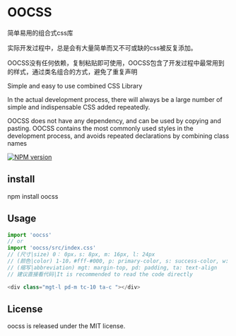# OOCSS

简单易用的组合式css库

实际开发过程中，总是会有大量简单而又不可或缺的css被反复添加。

OOCSS没有任何依赖，复制粘贴即可使用，OOCSS包含了开发过程中最常用到的样式，通过类名组合的方式，避免了重复声明

Simple and easy to use combined CSS Library

In the actual development process, there will always be a large number of simple and indispensable CSS added repeatedly.

OOCSS does not have any dependency, and can be used by copying and pasting. OOCSS contains the most commonly used styles in the development process, and avoids repeated declarations by combining class names


[![NPM version][npm-image]][npm-url]

[npm-image]: https://img.shields.io/badge/npm-v0.0.2-blue.svg
[npm-url]: https://www.npmjs.com/package/oocss

## install

npm install oocss

## Usage

```javascript
import 'oocss'
// or 
import 'oocss/src/index.css'
// (尺寸|size) 0： 0px，s: 8px, m: 16px, l: 24px
// (颜色|color) 1-10，#fff-#000, p: primary-color, s: success-color, w: warning-color, e: error-color
// (缩写|abbreviation) mgt: margin-top, pd: padding, ta: text-align
// 建议直接看代码|It is recommended to read the code directly

<div class="mgt-l pd-m tc-10 ta-c "></div>

```


## License

oocss is released under the MIT license.